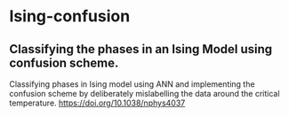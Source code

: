 # Ising-confusion
## Classifying the phases in an Ising Model using confusion scheme.

Classifying phases in Ising model using ANN and implementing the confusion scheme by deliberately mislabelling the data around the critical temperature. 
https://doi.org/10.1038/nphys4037 
